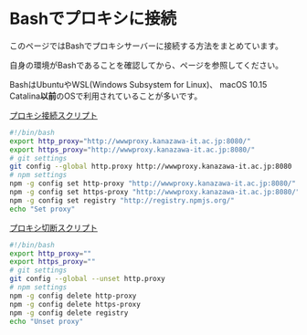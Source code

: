 # Bashでプロキシに接続

このページではBashでプロキシサーバーに接続する方法をまとめています。

自身の環境がBashであることを確認してから、ページを参照してください。

BashはUbuntuやWSL(Windows Subsystem for Linux)、 macOS 10.15 Catalina**以前**のOSで利用されていることが多いです。

[プロキシ接続スクリプト](files/bash/.proxy.sh)

```bash
#!/bin/bash
export http_proxy="http://wwwproxy.kanazawa-it.ac.jp:8080/"
export https_proxy="http://wwwproxy.kanazawa-it.ac.jp:8080/"
# git settings
git config --global http.proxy http://wwwproxy.kanazawa-it.ac.jp:8080
# npm settings
npm -g config set http-proxy "http://wwwproxy.kanazawa-it.ac.jp:8080/"
npm -g config set https-proxy "http://wwwproxy.kanazawa-it.ac.jp:8080/"
npm -g config set registry "http://registry.npmjs.org/"
echo "Set proxy"
```

[プロキシ切断スクリプト](files/bash/.noproxy.sh)

```bash
#!/bin/bash
export http_proxy=""
export https_proxy=""
# git settings
git config --global --unset http.proxy
# npm settings
npm -g config delete http-proxy
npm -g config delete https-proxy
npm -g config delete registry
echo "Unset proxy"
```
